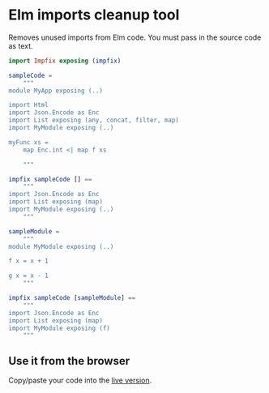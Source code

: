 # Elm imports cleanup tool

Removes unused imports from Elm code. You must pass in the source code as text.

```elm
import Impfix exposing (impfix)

sampleCode = 
	"""
module MyApp exposing (..)

import Html
import Json.Encode as Enc
import List exposing (any, concat, filter, map)
import MyModule exposing (..)

myFunc xs =
	map Enc.int <| map f xs

	"""

impfix sampleCode [] ==
	"""
import Json.Encode as Enc
import List exposing (map)
import MyModule exposing (..)
	"""

sampleModule = 
	"""
module MyModule exposing (..)

f x = x + 1

g x = x - 1 
	"""

impfix sampleCode [sampleModule] == 
	"""
import Json.Encode as Enc
import List exposing (map)
import MyModule exposing (f)
	"""
```

## Use it from the browser

Copy/paste your code into the [live version](https://dkodaj.github.io/impfix).